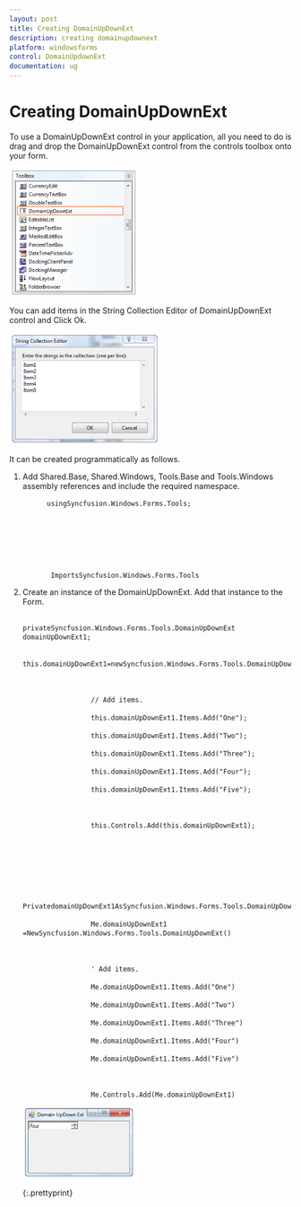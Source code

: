 ```yaml
---
layout: post
title: Creating DomainUpDownExt
description: creating domainupdownext
platform: windowsforms
control: DomainUpdownExt 
documentation: ug
---
```

# Creating DomainUpDownExt


To use a DomainUpDownExt control in your application, all you need to do is drag and drop the DomainUpDownExt control from the controls toolbox onto your form.

![](DomainUpdownExt_images/Overview_img420.png)



You can add items in the String Collection Editor of DomainUpDownExt control and Click Ok.

![](DomainUpdownExt_images/Overview_img421.png) 



It can be created programmatically as follows.

1. Add Shared.Base, Shared.Windows, Tools.Base and Tools.Windows assembly references and include the required namespace.





             usingSyncfusion.Windows.Forms.Tools;







              ImportsSyncfusion.Windows.Forms.Tools



2. Create an instance of the DomainUpDownExt. Add that instance to the Form.





						privateSyncfusion.Windows.Forms.Tools.DomainUpDownExt domainUpDownExt1;

						this.domainUpDownExt1=newSyncfusion.Windows.Forms.Tools.DomainUpDownExt();



						// Add items.

						this.domainUpDownExt1.Items.Add("One");

						this.domainUpDownExt1.Items.Add("Two");

						this.domainUpDownExt1.Items.Add("Three");

						this.domainUpDownExt1.Items.Add("Four");

						this.domainUpDownExt1.Items.Add("Five");



						this.Controls.Add(this.domainUpDownExt1);







						PrivatedomainUpDownExt1AsSyncfusion.Windows.Forms.Tools.DomainUpDownExt

						Me.domainUpDownExt1 =NewSyncfusion.Windows.Forms.Tools.DomainUpDownExt()



						' Add items.

						Me.domainUpDownExt1.Items.Add("One")

						Me.domainUpDownExt1.Items.Add("Two")

						Me.domainUpDownExt1.Items.Add("Three")

						Me.domainUpDownExt1.Items.Add("Four")

						Me.domainUpDownExt1.Items.Add("Five")



						Me.Controls.Add(Me.domainUpDownExt1)



   ![](DomainUpdownExt_images/Overview_img422.png)
   
   {:.prettyprint}

